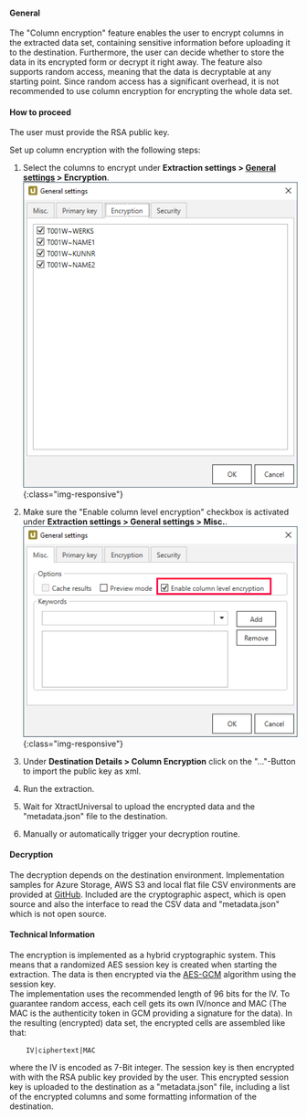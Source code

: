#### General
The "Column encryption" feature enables the user to encrypt columns in the extracted data set, containing sensitive information before uploading it to the destination. Furthermore, the user can decide whether to store the data in its encrypted form or decrypt it right away. 
The feature also supports random access, meaning that the data is decryptable at any starting point. Since random access has a significant overhead, it is not recommended to use column encryption for encrypting the whole data set.

#### How to proceed
The user must provide the RSA public key.

Set up column encryption with the following steps:

1. Select the columns to encrypt under **Extraction settings > [General settings](https://help.theobald-software.com/en/xtract-universal/getting-started/general-settings) > Encryption**.
	![XU_Column_Encryption_01](/img/content/xu/xu-column-encryption-01.png){:class="img-responsive"}
	
 2. Make sure the "Enable column level encryption" checkbox is activated under **Extraction settings > General settings > Misc.**. 
	![XU_Column_Encryption_02](/img/content/xu/xu-column-encryption-02.png){:class="img-responsive"}

3. Under **Destination Details > Column Encryption** click on the "..."-Button to import the public key as xml.
	
4. Run the extraction.
	
5. Wait for XtractUniversal to upload the encrypted data and the "metadata.json" file to the destination.
	
6. Manually or automatically trigger your decryption routine. 
	
#### Decryption
The decryption depends on the destination environment. Implementation samples for Azure Storage, AWS S3 and local flat file CSV environments are provided at [GitHub](https://github.com/theobald-software/xu-column-decryption). Included are the cryptographic aspect, which is open source and also the interface to read the CSV data and "metadata.json" which is not open source.

#### Technical Information
The encryption is implemented as a hybrid cryptographic system. This means that a randomized AES session key is created when starting the extraction. The data is then encrypted via the [AES-GCM](https://nvlpubs.nist.gov/nistpubs/Legacy/SP/nistspecialpublication800-38d.pdf) algorithm using the session key. <br>
The implementation uses the recommended length of 96 bits for the IV.
To guarantee random access, each cell gets its own IV/nonce and MAC (The MAC is the authenticity token in GCM providing a signature for the data).
In the resulting (encrypted) data set, the encrypted cells are assembled like that:
```
    IV|ciphertext|MAC
```
where the IV is encoded as 7-Bit integer.
The session key is then encrypted with with the RSA public key provided by the user. This encrypted session key is uploaded to the destination as a "metadata.json" file, including a list of the encrypted columns and some formatting information of the destination.